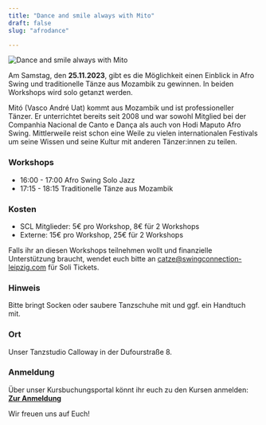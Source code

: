 ```yaml
---
title: "Dance and smile always with Mito"
draft: false
slug: "afrodance"

---
```


![Dance and smile always with Mito](../slider_mito.png)

Am Samstag, den **25.11.2023**, gibt es die Möglichkeit einen Einblick in Afro Swing und traditionelle Tänze aus Mozambik zu gewinnen. In beiden Workshops wird solo getanzt werden. 

Mitó (Vasco André Uat) kommt aus Mozambik und ist professioneller Tänzer. Er unterrichtet bereits seit 2008 und war sowohl Mitglied bei der Companhia Nacional de Canto e Dança als auch von Hodi Maputo Afro Swing. Mittlerweile reist schon eine Weile zu vielen internationalen Festivals um seine Wissen und seine Kultur mit anderen Tänzer:innen zu teilen. 

### Workshops
- 16:00 - 17:00 Afro Swing Solo Jazz
- 17:15 - 18:15 Traditionelle Tänze aus Mozambik

### Kosten
- SCL Mitglieder: 5€ pro Workshop, 8€ für 2 Workshops
- Externe: 15€ pro Workshop, 25€ für 2 Workshops

Falls ihr an diesen Workshops teilnehmen wollt und finanzielle Unterstützung braucht, wendet euch bitte an catze@swingconnection-leipzig.com für Soli Tickets.

### Hinweis
Bitte bringt Socken oder saubere Tanzschuhe mit und ggf. ein Handtuch mit.

### Ort
Unser Tanzstudio Calloway in der Dufourstraße 8.

### Anmeldung
Über unser Kursbuchungsportal könnt ihr euch zu den Kursen anmelden:  
**[Zur Anmeldung](https://scl.swinggeeks.de/SCLW09/)**

Wir freuen uns auf Euch!
